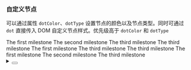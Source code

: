 ### 自定义节点

可以通过属性 `dotColor`、`dotType` 设置节点的颜色以及节点类型。同时可通过 `dot` 直接传入 DOM 自定义节点样式。优先级高于 `dotColor` 和 `dotType`

<div class="cell-demo vp-raw">
  <div :style="{ display: 'flex' }">
    <yc-timeline :style="{ marginRight: '40px' }">
      <yc-timeline-item
        label="2020-04-12"
        dotColor="#00B42A">
        The first milestone
      </yc-timeline-item>
      <yc-timeline-item label="2020-05-17">
        The second milestone
      </yc-timeline-item>
      <yc-timeline-item label="2020-06-22">
        <template #dot>
          <IconClockCircle :style="{ fontSize: '12px', color: '#F53F3F' }" />
        </template>
        The third milestone
      </yc-timeline-item>
      <yc-timeline-item
        label="2020-06-22"
        dotColor="var(--color-fill-4)">
        The third milestone
      </yc-timeline-item>
    </yc-timeline>
    <yc-timeline :style="{ marginRight: '40px' }">
      <yc-timeline-item label="2020-04-12">
        <template #dot>
          <IconCheck
            :style="{
              fontSize: '12px',
              padding: '2px',
              boxSizing: 'border-box',
              borderRadius: '50%',
              backgroundColor: 'var(--color-primary-light-1)',
            }" />
        </template>
        The first milestone
      </yc-timeline-item>
      <yc-timeline-item label="2020-05-17">
        <template #dot>
          <IconCheck
            :style="{
              fontSize: '12px',
              padding: '2px',
              boxSizing: 'border-box',
              borderRadius: '50%',
              backgroundColor: 'var(--color-primary-light-1)',
            }" />
        </template>
      </yc-timeline-item>
      <yc-timeline-item label="2020-06-22">The third milestone</yc-timeline-item>
      <yc-timeline-item
        label="2020-06-22"
        dotColor="var(--color-fill-4)">
        The third milestone
      </yc-timeline-item>
    </yc-timeline>
    <yc-timeline>
      <yc-timeline-item label="2020-04-12">The first milestone</yc-timeline-item>
      <yc-timeline-item
        label="2020-05-17"
        dotColor="var(--color-fill-4)">
        The second milestone
      </yc-timeline-item>
      <yc-timeline-item
        label="2020-06-22"
        dotColor="var(--color-fill-4)">
        The third milestone
      </yc-timeline-item>
    </yc-timeline>
  </div>
</div>

<details>
<summary>
 <button class="code-btn"  >
    <icon-code />
 </button>
</summary>

```vue
<template>
  <div :style="{ display: 'flex' }">
    <yc-timeline :style="{ marginRight: '40px' }">
      <yc-timeline-item
        label="2020-04-12"
        dotColor="#00B42A">
        The first milestone
      </yc-timeline-item>
      <yc-timeline-item label="2020-05-17">
        The second milestone
      </yc-timeline-item>
      <yc-timeline-item label="2020-06-22">
        <template #dot>
          <IconClockCircle :style="{ fontSize: '12px', color: '#F53F3F' }" />
        </template>
        The third milestone
      </yc-timeline-item>
      <yc-timeline-item
        label="2020-06-22"
        dotColor="var(--color-fill-4)">
        The third milestone
      </yc-timeline-item>
    </yc-timeline>

    <yc-timeline :style="{ marginRight: '40px' }">
      <yc-timeline-item label="2020-04-12">
        <template #dot>
          <IconCheck
            :style="{
              fontSize: '12px',
              padding: '2px',
              boxSizing: 'border-box',
              borderRadius: '50%',
              backgroundColor: 'var(--color-primary-light-1)',
            }" />
        </template>
        The first milestone
      </yc-timeline-item>
      <yc-timeline-item label="2020-05-17">
        <template #dot>
          <IconCheck
            :style="{
              fontSize: '12px',
              padding: '2px',
              boxSizing: 'border-box',
              borderRadius: '50%',
              backgroundColor: 'var(--color-primary-light-1)',
            }" />
        </template>
      </yc-timeline-item>
      <yc-timeline-item label="2020-06-22"
        >The third milestone</yc-timeline-item
      >
      <yc-timeline-item
        label="2020-06-22"
        dotColor="var(--color-fill-4)">
        The third milestone
      </yc-timeline-item>
    </yc-timeline>

    <yc-timeline>
      <yc-timeline-item label="2020-04-12"
        >The first milestone</yc-timeline-item
      >
      <yc-timeline-item
        label="2020-05-17"
        dotColor="var(--color-fill-4)">
        The second milestone
      </yc-timeline-item>
      <yc-timeline-item
        label="2020-06-22"
        dotColor="var(--color-fill-4)">
        The third milestone
      </yc-timeline-item>
    </yc-timeline>
  </div>
</template>
```

</details>
